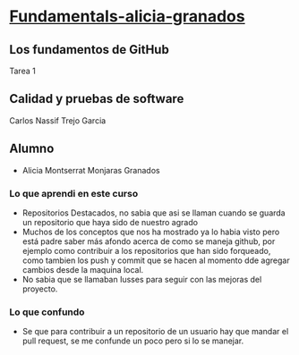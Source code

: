 # [Fundamentals-alicia-granados](https://github.com/carlostrejo2308org/git-github-fundamentals-alicia-granados)

## Los fundamentos de GitHub
Tarea 1

## Calidad y pruebas de software
Carlos Nassif Trejo Garcia

## Alumno
- Alicia Montserrat Monjaras Granados

### Lo que aprendi en este curso 
- Repositorios Destacados, no sabia que asi se llaman cuando se guarda un repositorio que haya sido de nuestro agrado
- Muchos de los conceptos que nos ha mostrado ya lo habia visto pero está padre saber más afondo acerca de como se maneja github, por ejemplo como contribuir a los repositorios que han sido forqueado, como tambien los push y commit que se hacen al momento dde agregar cambios desde la maquina local.
- No sabia que se llamaban Iusses para seguir con las mejoras del proyecto.

### Lo que confundo 
- Se que para contribuir a un repositorio de un usuario hay que mandar el pull request, se me confunde un poco pero si lo se manejar.
